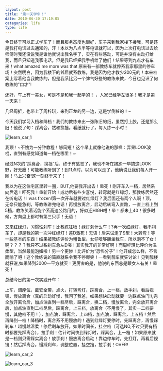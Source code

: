 ```yaml
---
layout: post
title: "第一天学车！"
date: 2010-06-30 17:19:05
categories: life
type: life
---
```


今日终于可以正式学车了！而且服务态度也很好，车子来到我家楼下接我，可是还是我打电话过去通知的，汗！本以为八点半等电话就可以，因为上次打电话过去给师傅时我还没说我是谁他就说出我名字了，实在有些感动，可是并没有主动打给我，而且只知道我家电话，但是我已经把我手机给了他们！结果等到九点才有车来！what amazed me more was that 原来有一部教练车就停系我家那里的停车场！突然明白，因为我楼下的邻居就系教练，我是因为他才教少200元的！本来档案上写着他当我教练的，但是我系比另一个脾气好些的教练来教，今日也见识了何教练的"口才"!

还好，车上有一美女，可是不是和我一起学的！ ，人家已经学左很多！我才是第一天来！

几经周折，也带上了周梓琪，来到正龙的另一边，这是学倒桩的！~

今天我们学习入档和降档！我们的教练来出一张陈旧的纸，虽然打上胶，还是那么旧！他说了句：踩离合，然和换挡，看纸就行了，每人练一小时！

![learn_car_1][learn_car_1]

我顶！~不愧为一分钟教程！够简短！这个早上就像他说的那样：弄果LOOK波棍，直到有感觉知道每一档在哪里！~

经过N次的“踩离合，换挡”后，终于有感觉了，我也不听在抱怨一早搞这LOOK野，好无瘾！可能教练听到了！到11点时，以为可以走了，他确说让我们每人开一圈！马上兴奋!这一刻终于来了！

我以为在这住宅区里转一圈，BUT,他要我开出去！晕死！刚开车入一档，居然系向后退！吓死我！重新开始！成功后有些少喜悦，转弯就是红绿灯，那教练居然还在听电话！I was frozen!第一次开车就要过红绿灯？我后面还有两个人啊！顶，无奈只能急刹，等教练讲完电话！再慢放离合，启动后转弯入直路，一直上档上到5档，教练笑着话能个系高速公路用的，好似还HIGH咁！晕！都未上40！很多时候，方向盘上都时有第三只手！无语！

又来红绿灯，习惯性刹车！比教练狂喷！绿灯刹什么车！?再一次红绿灯，我不刹车了，却是我的第一次冲红绿灯！差D激死！无语！后来试走了S型！大转弯！等一些基本的东西！结果被教练评价为粗鲁型，女仔唔够胆坐我车，所以泡不了女！啊？？？？我只不过系刹车急左D嗟！其实我开的非常好啊！而周梓琪比评价为温柔型，当然最能泡妞啦！另一个更惨！比评价为“恐怖分子”！他开成怎么样，不言而喻了吧！这个教练说的简直就系令我不停爆笑！一看到靓车就狂讨论！见到靓楼就狂说,如果降到3000一平方就买！更厉害的是，他说的东西总是跟女人有关！晕死！

总结今日的第一次实践开车：

上车，调座位，戴安全带，点火，打转弯灯，踩离合，上一档，放手刹，看后视镜，慢放离合（真的启动好慢，我问了我爸，如果想快启动就要一边踩点油门!),完全放开离合后，加点油直到一档尽后，踩离合，换二档，慢放离合，完全放开离合后，加点油直到二档尽后，踩离合，上三档，放离合（不用慢了，其实一二档要慢，其他档不用！），加点油，踩离合，上四档，加点油，踩离合，上五档！然后再降到一档！降档时，离合系不用慢放的！遇到红绿灯要停时，先踩离合，再慢踩刹车！越慢越温柔！停后刹车放开，如果时间长，挂空档（可选NO,不过只要有档时都要先踩离合），拉手刹！估计时间快到绿灯时，踩离合，上一档！如果原来就是一档则只需踩实离合！放手刹！慢放离合启动！靠边停车时，先打灯，再看后视镜！然后踩离合，慢踩刹车，调整位置，挂空挡，拉手刹！OVER!


![learn_car_2][learn_car_2]


![learn_car_3][learn_car_3]

[learn_car_1]: /image/learn_car_1.jpg
[learn_car_2]: /image/learn_car_2.png
[learn_car_3]: /image/learn_car_3.png